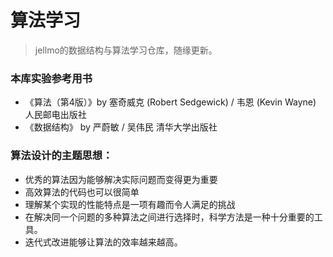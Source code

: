 # 算法学习
> jellmo的数据结构与算法学习仓库，随缘更新。

### 本库实验参考用书
- 《算法（第4版）》by 塞奇威克 (Robert Sedgewick) / 韦恩 (Kevin Wayne)     人民邮电出版社
- 《数据结构》 by 严蔚敏 / 吴伟民   清华大学出版社

### 算法设计的主题思想：
- 优秀的算法因为能够解决实际问题而变得更为重要
- 高效算法的代码也可以很简单
- 理解某个实现的性能特点是一项有趣而令人满足的挑战
- 在解决同一个问题的多种算法之间进行选择时，科学方法是一种十分重要的工具。
- 迭代式改进能够让算法的效率越来越高。